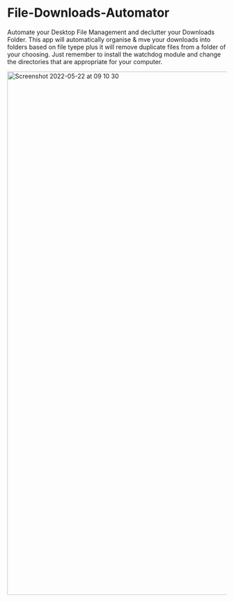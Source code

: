 # File-Downloads-Automator

Automate your Desktop File Management and declutter your Downloads Folder. This app will automatically organise & mve your downloads into folders based on file tyepe plus it will remove duplicate files from a folder of your choosing. Just remember to install the watchdog module and change the directories that are appropriate for your computer. 

<img width="1202" alt="Screenshot 2022-05-22 at 09 10 30" src="https://user-images.githubusercontent.com/86713957/169681711-782028c7-7e6e-417f-950a-ab8a4777479b.png">
